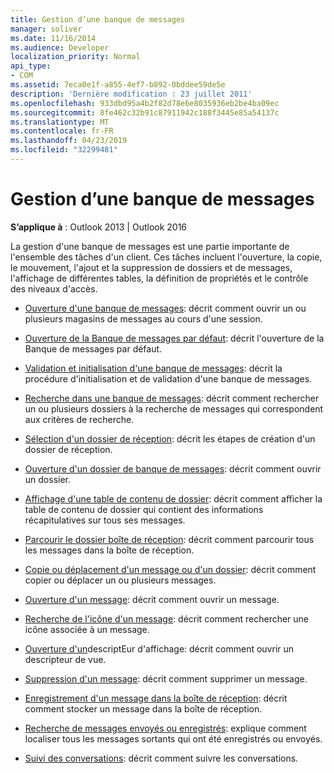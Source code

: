 ```yaml
---
title: Gestion d’une banque de messages
manager: soliver
ms.date: 11/16/2014
ms.audience: Developer
localization_priority: Normal
api_type:
- COM
ms.assetid: 7eca0e1f-a855-4ef7-b892-0bddee59de5e
description: 'Dernière modification : 23 juillet 2011'
ms.openlocfilehash: 933dbd95a4b2f82d78e6e8035936eb2be4ba09ec
ms.sourcegitcommit: 8fe462c32b91c87911942c188f3445e85a54137c
ms.translationtype: MT
ms.contentlocale: fr-FR
ms.lasthandoff: 04/23/2019
ms.locfileid: "32299481"
---
```

# <a name="handling-a-message-store"></a>Gestion d’une banque de messages
  
**S’applique à** : Outlook 2013 | Outlook 2016 
  
La gestion d'une banque de messages est une partie importante de l'ensemble des tâches d'un client. Ces tâches incluent l'ouverture, la copie, le mouvement, l'ajout et la suppression de dossiers et de messages, l'affichage de différentes tables, la définition de propriétés et le contrôle des niveaux d'accès.

- [Ouverture d'une banque de messages](opening-a-message-store.md): décrit comment ouvrir un ou plusieurs magasins de messages au cours d'une session.
    
- [Ouverture de la Banque de messages par défaut](opening-the-default-message-store.md): décrit l'ouverture de la Banque de messages par défaut.
    
- [Validation et initialisation d'une banque de messages](validating-and-initializing-a-message-store.md): décrit la procédure d'initialisation et de validation d'une banque de messages.
    
- [Recherche dans une banque de messages](searching-a-message-store.md): décrit comment rechercher un ou plusieurs dossiers à la recherche de messages qui correspondent aux critères de recherche.
    
- [Sélection d'un dossier de réception](selecting-a-receive-folder.md): décrit les étapes de création d'un dossier de réception.
    
- [Ouverture d'un dossier de banque de messages](opening-a-message-store-folder.md): décrit comment ouvrir un dossier.
    
- [Affichage d'une table de contenu de dossier](displaying-a-folder-contents-table.md): décrit comment afficher la table de contenu de dossier qui contient des informations récapitulatives sur tous ses messages.
    
- [Parcourir le dossier boîte de réception](traversing-the-inbox-folder.md): décrit comment parcourir tous les messages dans la boîte de réception.
    
- [Copie ou déplacement d'un message ou d'un dossier](copying-or-moving-a-message-or-a-folder.md): décrit comment copier ou déplacer un ou plusieurs messages.
    
- [Ouverture d'un message](opening-a-message.md): décrit comment ouvrir un message.
    
- [Recherche de l'icône d'un message](finding-the-icon-for-a-message.md): décrit comment rechercher une icône associée à un message.
    
- [Ouverture d'un](opening-a-view-descriptor.md)descriptEur d'affichage: décrit comment ouvrir un descripteur de vue.
    
- [Suppression d'un message](deleting-a-message.md): décrit comment supprimer un message.
    
- [Enregistrement d'un message dans la boîte de réception](saving-a-message-in-the-inbox.md): décrit comment stocker un message dans la boîte de réception.
    
- [Recherche de messages envoyés ou enregistrés](finding-sent-or-saved-messages.md): explique comment localiser tous les messages sortants qui ont été enregistrés ou envoyés.
    
- [Suivi des conversations](tracking-conversations.md): décrit comment suivre les conversations.
    

